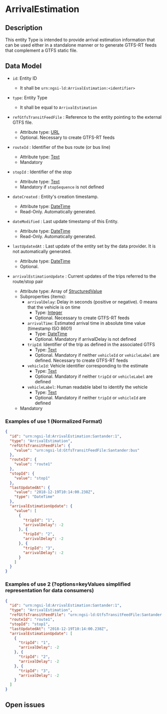 # ArrivalEstimation

## Description

This entity Type is intended to provide arrival estimation information that can be used either in a standalone manner or to generate GTFS-RT feeds that complement a GTFS static file.

## Data Model
+ `id`: Entity ID
    + It shall be `urn:ngsi-ld:ArrivalEstimation:<identifier>`

+ `type`: Entity Type
    + It shall be equal to `ArrivalEstimation`

+ `refGtfsTransitFeedFile` : Reference to the entity pointing to the external GTFS file.
    + Attribute type: [URL](https://schema.org/URL)
    + Optional. Necessary to create GTFS-RT feeds

+ `routeId` : Identifier of the bus route (or bus line)
    + Attribute type: [Text](https://schema.org/Text)
    + Mandatory

+ `stopId` : Identifier of the stop
    + Attribute type: [Text](https://schema.org/Text)
    + Mandatory if `stopSequence` is not defined

+ `dateCreated` : Entity's creation timestamp.
    + Attribute type: [DateTime](https://schema.org/DateTime)
    + Read-Only. Automatically generated.

+ `dateModified` : Last update timestamp of this Entity.
    + Attribute type: [DateTime](https://schema.org/DateTime)
    + Read-Only. Automatically generated.

+ `lastUpdatedAt` : Last update of the entity set by the data provider. It is not automatically generated.
    + Attribute type: [DateTime](https://schema.org/DateTime)
    + Optional.

+ `arrivalEstimationUpdate` : Current updates of the trips referred to the route/stop pair
    + Attribute type: Array of [StructuredValue](https://schema.org/StructuredValue)
    + Subproperties (items):
    	+ `arrivalDelay`: Delay in seconds (positive or negative). 0 means that the vehicle is on time
    		+ Type: [Integer](https://schema.org/Integer)
    		+ Optional. Necessary to create GTFS-RT feeds
    	+ `arrivalTime`: Estimated arrival time in absolute time value (timestamp ISO 8601)
    		+ Type: [DateTime](https://schema.org/DateTime)
    		+ Optional. Mandatory if arrivalDelay is not defined
    	+ `tripId`: Identifier of the trip as defined in the associated GTFS
    		+ Type: [Text](https://schema.org/Text)
    		+ Optional. Mandatory if neither `vehicleId` or `vehicleLabel` are defined. Necessary to create GTFS-RT feeds
    	+ `vehicleId`: Vehicle identifier corresponding to the estimate
    		+ Type: [Text](https://schema.org/Text)
    		+ Optional. Mandatory if neither `tripId` or `vehicleLabel` are defined
    	+ `vehicleLabel`: Human readable label to identify the vehicle
    		+ Type: [Text](https://schema.org/Text)
    		+ Optional. Mandatory if neither `tripId` or `vehicleId` are defined
	+ Mandatory

### Examples of use 1 (Normalized Format)

```json
{
  "id": "urn:ngsi-ld:ArrivalEstimation:Santander:1",
  "type": "ArrivalEstimation",
  "refGtfsTransitFeedFile": {
    "value": "urn:ngsi-ld:GtfsTransitFeedFile:Santander:bus"
  },
  "routeId": {
    "value": "route1"
  },
  "stopId": {
    "value": "stop1"
  },
  "lastUpdatedAt": {
    "value": "2018-12-19T10:14:00.238Z",
    "type": "DateTime"
  },
  "arrivalEstimationUpdate": {
    "value": [
      {
        "tripId": "1",
        "arrivalDelay": -2
      }, {
        "tripId": "2",
        "arrivalDelay": -2
      }, {
        "tripId": "3",
        "arrivalDelay": -2
      }
    ]
  }
}
```

### Examples of use 2  (?options=keyValues simplified representation for data consumers)

```json
{
  "id": "urn:ngsi-ld:ArrivalEstimation:Santander:1",
  "type": "ArrivalEstimation",
  "refGtfsTransitFeedFile": "urn:ngsi-ld:GtfsTransitFeedFile:Santander:bus",
  "routeId": "route1",
  "stopId": "stop1",
  "lastUpdatedAt": "2018-12-19T10:14:00.238Z",
  "arrivalEstimationUpdate": [
    {
      "tripId": "1",
      "arrivalDelay": -2
    }, {
      "tripId": "2",
      "arrivalDelay": -2
    }, {
      "tripId": "3",
      "arrivalDelay": -2
    }
  ]
}
```

## Open issues
